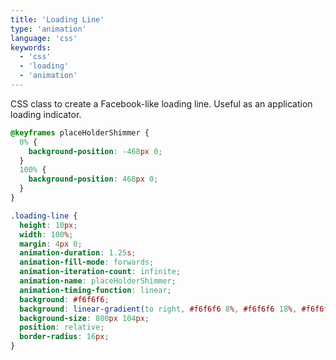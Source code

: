 ```yaml
---
title: 'Loading Line'
type: 'animation'
language: 'css'
keywords:
  - 'css'
  - 'loading'
  - 'animation'
---
```


CSS class to create a Facebook-like loading line. Useful as an application loading
indicator.

<!--more-->

```css
@keyframes placeHolderShimmer {
  0% {
    background-position: -468px 0;
  }
  100% {
    background-position: 468px 0;
  }
}

.loading-line {
  height: 10px;
  width: 100%;
  margin: 4px 0;
  animation-duration: 1.25s;
  animation-fill-mode: forwards;
  animation-iteration-count: infinite;
  animation-name: placeHolderShimmer;
  animation-timing-function: linear;
  background: #f6f6f6;
  background: linear-gradient(to right, #f6f6f6 8%, #f6f6f6 18%, #f6f6f6 33%);
  background-size: 800px 104px;
  position: relative;
  border-radius: 16px;
}
```
